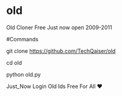 # old
Old Cloner Free Just now open 2009-2011

#Commands

git clone https://github.com/TechQaiser/old

cd old

python old.py

Just_Now Login Old Ids Free For All ❤
